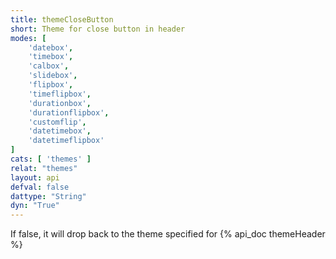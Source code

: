 ```yaml
---
title: themeCloseButton
short: Theme for close button in header
modes: [
	'datebox',
	'timebox',
	'calbox',
	'slidebox',
	'flipbox',
	'timeflipbox',
	'durationbox',
	'durationflipbox',
	'customflip',
	'datetimebox',
	'datetimeflipbox'
]
cats: [ 'themes' ]
relat: "themes"
layout: api
defval: false
dattype: "String"
dyn: "True"
---
```


If false, it will drop back to the theme specified for {% api_doc themeHeader %}

